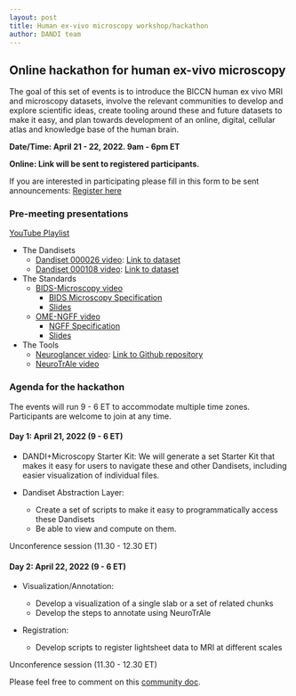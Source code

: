 ```yaml
---
layout: post
title: Human ex-vivo microscopy workshop/hackathon
author: DANDI team
---
```


## Online hackathon for human ex-vivo microscopy

The goal of this set of events is to introduce the BICCN human ex vivo MRI and
microscopy datasets, involve the relevant communities to develop and explore
scientific ideas, create tooling around these and future datasets to make it
easy, and plan towards development of an online, digital, cellular atlas and
knowledge base of the human brain.

**Date/Time: April 21 - 22, 2022. 9am - 6pm ET**

**Online: Link will be sent to registered participants.**

If you are interested in participating please fill in this form to be sent
announcements: [Register here](https://forms.gle/xe9cJrZNcXX5aLddA)

### Pre-meeting presentations

[YouTube Playlist](https://www.youtube.com/channel/UCsLLBNhtcV-wL8cCZWveDCA/playlists)

- The Dandisets
    - [Dandiset 000026 video](https://www.youtube.com/watch?v=pUpLEjxn_cw): [Link to dataset](https://dandiarchive.org/dandiset/000026)
    - [Dandiset 000108 video](https://youtu.be/pUpLEjxn_cw?t=604): [Link to dataset](https://dandiarchive.org/dandiset/000108)
- The Standards
    - [BIDS-Microscopy video](https://www.youtube.com/watch?v=T1KM2YNCFzI)
        - [BIDS Microscopy Specification](https://bids-specification.readthedocs.io/en/stable/04-modality-specific-files/10-microscopy.html)
        - [Slides](https://bit.ly/3L59dSx)
    - [OME-NGFF video](https://youtu.be/T1KM2YNCFzI?t=577)
        - [NGFF Specification](https://ngff.openmicroscopy.org/latest/)
        - [Slides](https://downloads.openmicroscopy.org/presentations/2022/DANDI-BICCN-Workshop/)
- The Tools
    - [Neuroglancer video](https://www.youtube.com/watch?v=ITGC-PazGh8): [Link to Github repository](https://github.com/google/neuroglancer)
    - [NeuroTrAle video](https://youtu.be/ITGC-PazGh8?t=728)


### Agenda for the hackathon

The events will run 9 - 6 ET to accommodate multiple time zones. Participants are welcome to join at any time.

#### Day 1: April 21, 2022 (9 - 6 ET)

-  DANDI+Microscopy Starter Kit: We will generate a set Starter Kit that makes it easy for users to navigate these and other Dandisets, including easier visualization of individual files.

- Dandiset Abstraction Layer:
    - Create a set of scripts to make it easy to programmatically access these Dandisets
    - Be able to view and compute on them.

Unconference session (11.30 - 12.30 ET)

#### Day 2: April 22, 2022 (9 - 6 ET)

- Visualization/Annotation:
    - Develop a visualization of a single slab or a set of related chunks
    - Develop the steps to annotate using NeuroTrAle

- Registration:
    - Develop scripts to register lightsheet data to MRI at different scales

Unconference session (11.30 - 12.30 ET)

Please feel free to comment on this [community
doc](https://docs.google.com/document/d/1jZPCXtYAjQJGjjhMCWl0wCiYwIssGqZfb7qcyiAZXio/edit).
